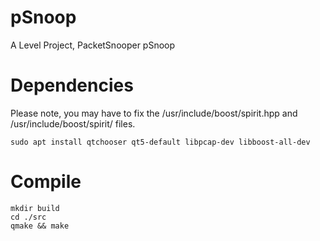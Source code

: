 # pSnoop
A Level Project, PacketSnooper pSnoop

# Dependencies 

Please note, you may have to fix the /usr/include/boost/spirit.hpp and /usr/include/boost/spirit/ files.
```
sudo apt install qtchooser qt5-default libpcap-dev libboost-all-dev
```

# Compile
```
mkdir build
cd ./src
qmake && make
```
